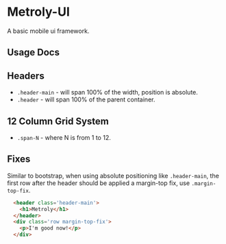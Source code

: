Metroly-UI
==========

A basic mobile ui framework.

Usage Docs
----------

Headers
-------

* `.header-main` - will span 100% of the width, position is absolute.
* `.header` - will span 100% of the parent container.

12 Column Grid System
---------------------

* `.span-N` - where N is from 1 to 12.

Fixes
-----

Similar to bootstrap, when using absolute positioning like `.header-main`, the first row after the header should be applied a margin-top fix, use `.margin-top-fix`.

```html
  <header class='header-main'>
    <h1>Metroly</h1>
  </header>
  <div class='row margin-top-fix'>
    <p>I'm good now!</p>
  </div>
```